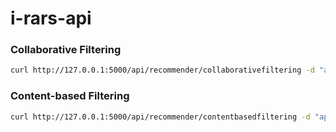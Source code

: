 # i-rars-api

### Collaborative Filtering
```bash
curl http://127.0.0.1:5000/api/recommender/collaborativefiltering -d "api-key=123456&title=XMapDB-sim: Performance evaluation on model-based XML to relational database mapping choices"
```

### Content-based Filtering
```bash
curl http://127.0.0.1:5000/api/recommender/contentbasedfiltering -d "api-key=123456&title=XMapDB-sim: Performance evaluation on model-based XML to relational database mapping choices"
```
